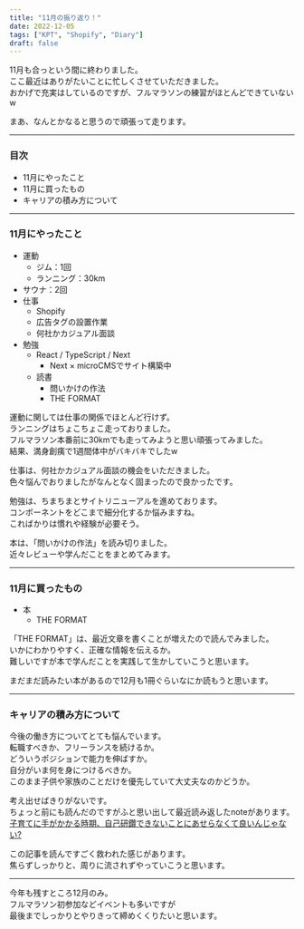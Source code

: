 ```yaml
---
title: "11月の振り返り！"
date: 2022-12-05
tags: ["KPT", "Shopify", "Diary"]
draft: false
---
```


11月も合っという間に終わりました。  
ここ最近はありがたいことに忙しくさせていただきました。  
おかげで充実はしているのですが、フルマラソンの練習がほとんどできていないw  

まあ、なんとかなると思うので頑張って走ります。  

---

### 目次

- 11月にやったこと
- 11月に買ったもの
- キャリアの積み方について

---

### 11月にやったこと

- 運動
  - ジム：1回
  - ランニング：30km
- サウナ：2回
- 仕事
  - Shopify
  - 広告タグの設置作業
  - 何社かカジュアル面談
- 勉強
  - React / TypeScript / Next
    - Next × microCMSでサイト構築中
  - 読書
    - 問いかけの作法
    - THE FORMAT

運動に関しては仕事の関係でほとんど行けず。  
ランニングはちょこちょこ走っておりました。  
フルマラソン本番前に30kmでも走ってみようと思い頑張ってみました。  
結果、満身創痍で1週間体中がバキバキでしたw  

仕事は、何社かカジュアル面談の機会をいただきました。  
色々悩んでおりましたがなんとなく固まったので良かったです。  

勉強は、ちまちまとサイトリニューアルを進めております。  
コンポーネントをどこまで細分化するか悩みますね。  
こればかりは慣れや経験が必要そう。  

本は、「問いかけの作法」を読み切りました。  
近々レビューや学んだことをまとめてみます。  

---

### 11月に買ったもの

- 本
  - THE FORMAT

「THE FORMAT」は、最近文章を書くことが増えたので読んでみました。  
いかにわかりやすく、正確な情報を伝えるか。  
難しいですが本で学んだことを実践して生かしていこうと思います。  

まだまだ読みたい本があるので12月も1冊ぐらいなにか読もうと思います。

---

### キャリアの積み方について

今後の働き方についてとても悩んでいます。  
転職すべきか、フリーランスを続けるか。  
どういうポジションで能力を伸ばすか。  
自分がいま何を身につけるべきか。  
このまま子供や家族のことだけを優先していて大丈夫なのかどうか。  

考え出せばきりがないです。  
ちょっと前にも読んだのですがふと思い出して最近読み返したnoteがあります。  
[子育てに手がかかる時期、自己研鑽できないことにあせらなくて良いんじゃない?](https://note.com/dora_e_m/n/n996c88c36f61)  

この記事を読んですごく救われた感じがあります。  
焦らずしっかりと、周りに流されずやっていこうと思います。  

---

今年も残すところ12月のみ。  
フルマラソン初参加などイベントも多いですが  
最後までしっかりとやりきって締めくくりたいと思います。
